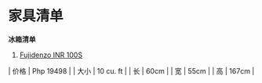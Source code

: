# 家具清单

**冰箱清单**
1. [Fujidenzo INR 100S](https://www.abenson.com/fujidenzo-inr-100s.html)

| 价格 |  Php 19498 |
| 大小 |  10 cu. ft |
| 长 |  60cm |
| 宽 |  55cm |
| 高 |  167cm |

